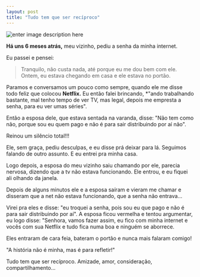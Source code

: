 ```yaml
---
layout: post
title: "Tudo tem que ser recíproco"
---
```


![enter image description here](https://i1.wp.com/qph.cf2.quoracdn.net/main-qimg-3d36877267e7d522f061c333e18f47aa-lq?resize=400,225)

**Há uns 6 meses atrás,** meu vizinho, pediu a senha da minha internet.

Eu passei e pensei: 

> Tranquilo, não custa nada, até porque eu me dou bem com ele. Ontem, eu
> estava chegando em casa e ele estava no portão.

Paramos e conversamos um pouco como sempre, quando ele me disse todo feliz que colocou **Netflix.** Eu então falei brincando, *"ando trabalhando bastante, mal tenho tempo de ver TV, mas legal, depois me empresta a senha, para eu ver umas séries".

Então a esposa dele, que estava sentada na varanda, disse: "Não tem como não, porque sou eu quem pago e não é para sair distribuindo por aí não".

Reinou um silêncio total!!!

Ele, sem graça, pediu desculpas, e eu disse prá deixar para lá. Seguimos falando de outro assunto. E eu entrei pra minha casa.

Logo depois, a esposa do meu vizinho saiu chamando por ele, parecia nervosa, dizendo que a tv não estava funcionando. Ele entrou, e eu fiquei ali olhando da janela.

Depois de alguns minutos ele e a esposa saíram e vieram me chamar e disseram que a net não estava funcionando, que a senha não entrava...

Virei pra eles e disse: "eu troquei a senha, pois sou eu que pago e não é para sair distribuindo por aí". A esposa ficou vermelha e tentou argumentar, eu logo disse: "Senhora, vamos fazer assim, eu fico com minha internet e vocês com sua Netflix e tudo fica numa boa e ninguém se aborrece.

Eles entraram de cara feia, bateram o portão e nunca mais falaram comigo!

"A história não é minha, mas é para refletir!"

Tudo tem que ser recíproco. Amizade, amor, consideração, compartilhamento…
